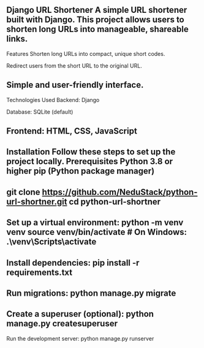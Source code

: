 Django URL Shortener
A simple URL shortener built with Django. This project allows users to shorten long URLs into manageable, shareable links.
-----------------------------------------------------------------------------------------
Features
Shorten long URLs into compact, unique short codes.

Redirect users from the short URL to the original URL.

Simple and user-friendly interface.
-----------------------------------------------------------------------------------------
Technologies Used
Backend: Django

Database: SQLite (default) 

Frontend: HTML, CSS, JavaScript 
-----------------------------------------------------------------------------------------
Installation
Follow these steps to set up the project locally.
Prerequisites
Python 3.8 or higher
pip (Python package manager)
-----------------------------------------------------------------------------------------
git clone https://github.com/NeduStack/python-url-shortner.git
cd python-url-shortner
-----------------------------------------------------------------------------------------
Set up a virtual environment:
python -m venv venv
source venv/bin/activate  # On Windows: .\venv\Scripts\activate
-----------------------------------------------------------------------------------------
Install dependencies:
pip install -r requirements.txt
-----------------------------------------------------------------------------------------
Run migrations:
python manage.py migrate
-----------------------------------------------------------------------------------------
Create a superuser (optional):
python manage.py createsuperuser
-----------------------------------------------------------------------------------------
Run the development server:
python manage.py runserver
